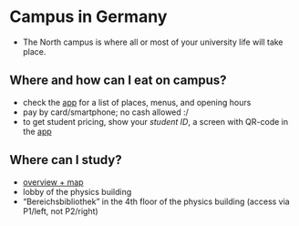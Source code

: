 # Campus in Germany

* The North campus is where all or most of your university life will take place.

## Where and how can I eat on campus?

* check the [app](https://www.tu-dortmund.de/en/tu-app/) for a list of places, menus, and opening hours
* pay by card/smartphone; no cash allowed :/
* to get student pricing, show your _student ID_, a screen with QR-code in the [app](https://www.tu-dortmund.de/en/tu-app/)

## Where can I study?

* [overview + map](https://ub.tu-dortmund.de/en/learning-teaching/campus-study-areas/)
* lobby of the physics building
* “Bereichsbibliothek” in the 4th floor of the physics building (access via P1/left, not P2/right)
